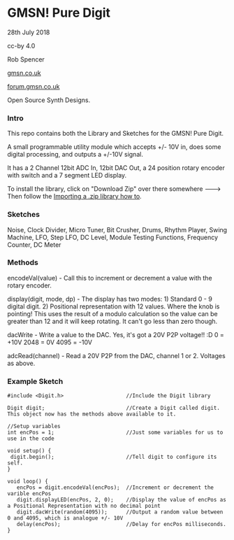   # GMSN! Pure Digit
  28th July 2018
  
  cc-by 4.0
  
  Rob Spencer
  
  [gmsn.co.uk](https://gmsn.co.uk)
  
  [forum.gmsn.co.uk](https://forum.gmsn.co.uk)
  
  Open Source Synth Designs.
  
  ### Intro
  This repo contains both the Library and Sketches for the GMSN! Pure Digit.
  
  A small programmable utility module which accepts +/- 10V in,
  does some digital processing, and outputs a +/-10V signal.
  
  It has a 2 Channel 12bit ADC In, 12bit DAC Out, a 24
  position rotary encoder with switch and a 7 segment LED display.
  
  To install the library, click on "Download Zip" over there somewhere --->
  Then follow the [Importing a .zip library how to](https://www.arduino.cc/en/Guide/Libraries#toc4).
  
  ### Sketches   
  Noise, Clock Divider, Micro Tuner, Bit Crusher, Drums, Rhythm Player, Swing Machine, LFO, Step LFO,
  DC Level, Module Testing Functions, Frequency Counter, DC Meter
  
  
  ### Methods
  
  encodeVal(value) - Call this to increment or decrement a value with the rotary encoder.
  
  display(digit, mode, dp) - The display has two modes:
                                1) Standard 0 - 9 digital digit.
                                2) Positional representation with 12 values. Where the knob is pointing!
                                   This uses the result of a modulo calculation so the value can be greater
                                   than 12 and it will keep rotating. It can't go less than zero though.
  
  dacWrite - Write a value to the DAC. Yes, it's got a 20V P2P voltage!! :D
             0    =   +10V
             2048 =   0V
             4095 =   -10V
  
  adcRead(channel) - Read a 20V P2P from the DAC, channel 1 or 2. Voltages as above.
  
  
  ### Example Sketch
  ```
  #include <Digit.h>                    //Include the Digit library
  
  Digit digit;                          //Create a Digit called digit. This object now has the methods above available to it.
  
  //Setup variables
  int encPos = 1;                       //Just some variables for us to use in the code
  
  void setup() {
   digit.begin();                       //Tell digit to configure its self.
  }
  
  void loop() {
     encPos = digit.encodeVal(encPos);  //Increment or decrement the varible encPos
     digit.displayLED(encPos, 2, 0);    //Display the value of encPos as a Positional Representation with no decimal point
     digit.dacWrite(random(4095));      //Output a random value between 0 and 4095, which is analogue +/- 10V
     delay(encPos);                     //Delay for encPos milliseconds.
  }
 ```
